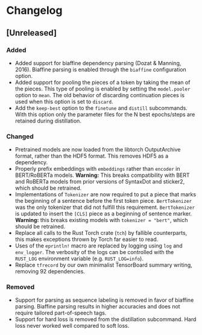 # Changelog

## [Unreleased]

### Added

- Added support for biaffine dependency parsing (Dozat & Manning, 2016).
  Biaffine parsing is enabled through the `biaffine` configuration option.
- Added support for pooling the pieces of a token by taking the mean
  of the pieces. This type of pooling is enabled by setting the
  `model.pooler` option to `mean`. The old behavior of discarding
  continuation pieces is used when this option is set to `discard`.
- Add the `keep-best` option to the `finetune` and `distill`
  subcommands. With this option only the parameter files for the N
  best epochs/steps are retained during distillation.

### Changed

- Pretrained models are now loaded from the libtorch OutputArchive format,
  rather than the HDF5 format. This removes HDF5 as a dependency.
- Properly prefix embeddings with `embeddings` rather than `encoder` in
  BERT/RoBERTa models. **Warning:** This breaks compatibility with BERT and
  RoBERTa models from prior versions of SyntaxDot and sticker2, which should
  be retrained.
- Implementations of `Tokenizer` are now required to put a piece that marks the
  beginning of a sentence before the first token piece. `BertTokenizer` was the
  only tokenizer that did not fulfill this requirement. `BertTokenizer` is
  updated to insert the `[CLS]` piece as a beginning of sentence marker.
  **Warning:** this breaks existing models with `tokenizer = "bert"`, which should
  be retrained.
- Replace all calls to the Rust Torch crate (`tch`) by fallible counterparts,
  this makes exceptions thrown by Torch far easier to read.
- Uses of the `eprintln!` macro are replaced by logging using `log` and
  `env_logger`. The verbosity of the logs can be controlled with the `RUST_LOG`
  environment variable (e.g. `RUST_LOG=info`).
- Replace `tfrecord` by our own minimalist TensorBoard summary writing, removing
  92 dependencies.

### Removed

- Support for parsing as sequence labeling is removed in favor of biaffine
  parsing. Biaffine parsing results in higher accuracies and does not require
  tailored part-of-speech tags.
- Support for hard loss is removed from the distillation subcommand. Hard loss
  never worked well compared to soft loss.
